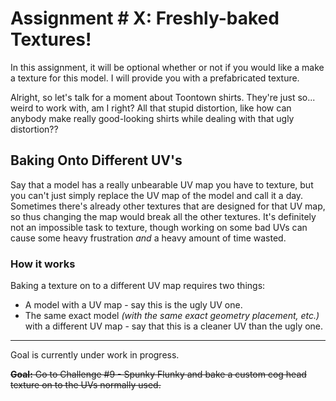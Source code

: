 # Assignment # X: Freshly-baked Textures!

In this assignment, it will be optional whether or not if you would like a make a texture for this model. I will provide you with a prefabricated texture.

Alright, so let's talk for a moment about Toontown shirts. They're just so... weird to work with, am I right? All that stupid distortion, like how can anybody make really good-looking shirts while dealing with that ugly distortion??

## Baking Onto Different UV's

Say that a model has a really unbearable UV map you have to texture, but you can't just simply replace the UV map of the model and call it a day. Sometimes there's already other textures that are designed for that UV map, so thus changing the map would break all the other textures.
It's definitely not an impossible task to texture, though working on some bad UVs can cause some heavy frustration *and* a heavy amount of time wasted.

### How it works

Baking a texture on to a different UV map requires two things:
- A model with a UV map - say this is the ugly UV one.
- The same exact model *(with the same exact geometry placement, etc.)* with a different UV map - say that this is a cleaner UV than the ugly one.


---

Goal is currently under work in progress.

~~**Goal:** Go to Challenge #9 - Spunky Flunky and bake a custom cog head texture on to the UVs normally used.~~

